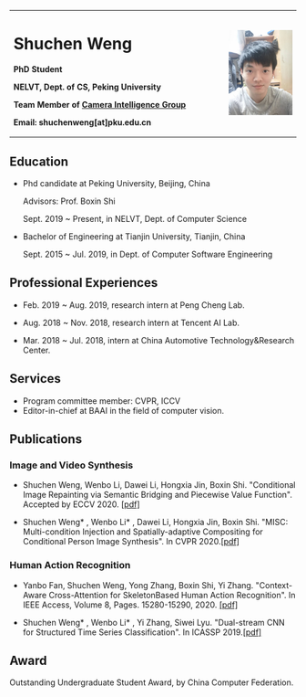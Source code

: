 <table border="0">
  <tr>
    <td width="75%">
      <h1>Shuchen Weng</h1>
      <p><b>PhD Student</b></p>
      <p><b>NELVT, Dept. of CS, Peking University</b></p>
      <p><b>Team Member of <a href="http://ci.idm.pku.edu.cn/">Camera Intelligence Group</a></b></p>
      <p><b>Email: shuchenweng[at]pku.edu.cn</b></p>
    </td>
    <td width="25%">
      <img src="/photo.jpg" width="100%">
    </td>
  </tr>
</table>

## Education
- Phd candidate at Peking University, Beijing, China

  Advisors: Prof. Boxin Shi

  Sept. 2019 ~ Present, in NELVT, Dept. of Computer Science

- Bachelor of Engineering at Tianjin University, Tianjin, China

  Sept. 2015 ~ Jul. 2019, in Dept. of Computer Software Engineering

## Professional Experiences
- Feb. 2019 ~ Aug. 2019, research intern at Peng Cheng Lab.

- Aug. 2018 ~ Nov. 2018, research intern at Tencent AI Lab.

- Mar. 2018 ~ Jul. 2018, intern at China Automotive Technology&Research Center.

## Services
- Program committee member: CVPR, ICCV
- Editor-in-chief at BAAI in the field of computer vision.

## Publications
### Image and Video Synthesis
- Shuchen Weng, Wenbo Li, Dawei Li, Hongxia Jin, Boxin Shi. "Conditional Image Repainting via Semantic Bridging and Piecewise Value Function". Accepted by ECCV 2020. [[pdf]](https://www.ecva.net/papers/eccv_2020/papers_ECCV/papers/123540443.pdf)

- Shuchen Weng\* , Wenbo Li\* , Dawei Li, Hongxia Jin, Boxin Shi. "MISC: Multi-condition Injection and Spatially-adaptive Compositing for Conditional Person Image Synthesis". In CVPR 2020.[[pdf]](https://openaccess.thecvf.com/content_CVPR_2020/papers/Weng_MISC_Multi-Condition_Injection_and_Spatially-Adaptive_Compositing_for_Conditional_Person_Image_CVPR_2020_paper.pdf)

### Human Action Recognition
- Yanbo Fan, Shuchen Weng, Yong Zhang, Boxin Shi, Yi Zhang. "Context-Aware Cross-Attention for SkeletonBased Human Action Recognition". In IEEE Access, Volume 8, Pages. 15280-15290, 2020. [[pdf]](https://ieeexplore.ieee.org/stamp/stamp.jsp?tp=&arnumber=8963933)

- Shuchen Weng\* , Wenbo Li\* , Yi Zhang, Siwei Lyu. "Dual-stream CNN for Structured Time Series Classification". In ICASSP 2019.[[pdf]](https://ieeexplore.ieee.org/stamp/stamp.jsp?tp=&arnumber=8682410)

## Award
Outstanding Undergraduate Student Award, by China Computer Federation.
